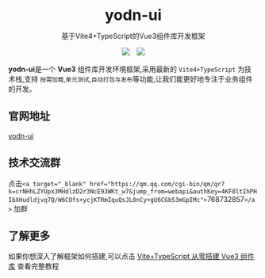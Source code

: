 <br />
<br />
<div style="text-align:center">
<b style="font-size:30px">yodn-ui</b>
<p>基于Vite4+TypeScript的Vue3组件库开发框架</p>
<img style="display:inline" src="https://img.shields.io/npm/v/create-yodn-ui" />

<img style="display:inline;margin-left:10px" src="https://img.shields.io/npm/dt/create-yodn-ui" />
</div>

**yodn-ui**是一个 **Vue3** 组件库开发环境框架,采用最新的 `Vite4+TypeScript` 为技术栈,支持 `按需加载`,`单元测试`,`自动打包与发布`等功能,让我们能更好地专注于业务组件的开发。

## 官网地址

[yodn-ui](https://qianyongdong.github.io/yodn-ui/)

## 技术交流群

点击`<a target="_blank" href="https://qm.qq.com/cgi-bin/qm/qr?k=crNHhLZYUpx3MHdlzD2r3NcE93WKt_w7&jump_from=webapi&authKey=4KF8ltIhPHIbXHudldjvq7Q/W6COfs+ycjKTRmIquQsJL0nCy+gU6CGb53mGpIMc">`768732857`</a>` 加群

## 了解更多

如果你想深入了解框架如何搭建,可以点击 [Vite+TypeScript 从零搭建 Vue3 组件库](https://juejin.cn/column/7118932817119019015) 查看完整教程
